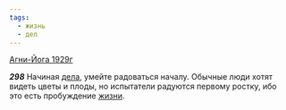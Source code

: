 ```yaml
---
tags:
  - жизнь
  - дел
---
```


[Агни-Йога 1929г](/agni/1929)

___298___
Начиная [дела](/tag/#дел), умейте радоваться началу. Обычные люди хотят видеть цветы и плоды, но испытатели радуются первому ростку, ибо это есть пробуждение [жизни](/tag/#жизнь).
